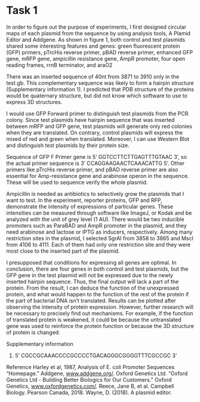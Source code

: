 # Task 1

In order to figure out the purpose of experiments, I first designed circular maps of each plasmid from the sequence by using analysis tools, A Plamid Editor and Addgene. As shown in figure 1, both control and test plasmids shared some interesting features and genes: green fluorescent protein (GFP) primers, pTrcHis reverse primer, pBAD reverse primer, enhanced GFP gene, mRFP gene, ampicillin resistance gene, AmpR promoter, four open reading frames, rrnB terminator, and araO2

There was an inserted sequence of 40nt from 3871 to 3910 only in the test.gb. This complementary sequence was likely to form a hairpin structure (Supplementary information 1). I predicted that PDB structure of the proteins would be quaternary structure, but did not know which software to use to express 3D structures.

I would use GFP Forward primer to distinguish test plasmids from the PCR colony. Since test plasmids have hairpin sequence that was inserted between mRFP and GFP gene, test plasmids will generate only red colonies when they are translated. On contrary, control plasmids will express the mixed of red and green when translated. Moreover, I can use Western Blot and distinguish test plasmids by their protein size.
  
Sequence of GFP F Primer gene is 5’ GGTCCTTCTTGAGTTTGTAAC 3’, so the actual primer sequence is 3’ CCAGGAAGAACTCAAACATTG 5’. Other primers like pTrcHis reverse primer, and pBAD reverse primer are also essential for Amp-resistance gene and arabinose operon in the sequence. These will be used to sequence verify the whole plasmid.

Ampicillin is needed as antibiotics to selectively grow the plasmids that I want to test. In the experiment, reporter proteins, GFP and RFP, demonstrate the intensity of expressions of particular genes. These intensities can be measured through software like ImageJ, or Kodak and be analyzed with the unit of grey level (1 AU). There would be two inducible promoters such as ParaBAD and AmpR promoter in the plasmid, and they need arabinose and lactose or IPTG as inducers, respectively. Among many restriction sites in the plasmid, I selected SgrAI from 3858 to 3865 and MscI from 4106 to 4111. Each of them had only one restriction site and they were most close to the inserted part of the plasmid.

I presupposed that conditions for expressing all genes are optimal. In conclusion, there are four genes in both control and test plasmids, but the GFP gene in the test plasmid will not be expressed due to the newly inserted hairpin sequence. Thus, the final output will lack a part of the protein. From the result, I can deduce the function of the unexpressed protein, and what would happen to the function of the rest of the protein if the part of bacterial DNA isn’t translated. Results can be plotted after observing the intensity of protein expression. However, further research will be necessary to precisely find out mechanisms. For example, if the function of translated protein is weakened, it could be because the untranslated gene was used to reinforce the protein function or because the 3D structure of protein is changed.

Supplementary information
1) 5’ CGCCGCAAACCCCGCCCCTGACAGGGCGGGGTTTCGCCGC 3’

Reference
Harley et al, 1987, Analysis of E. coli Promoter Sequences
“Homepage.” Addgene, www.addgene.org/.
Oxford Genetics Ltd. “Oxford Genetics Ltd - Building Better Biologics for Our Customers.” Oxford Genetics, www.oxfordgenetics.com/.
Reece, Jane B, et al. Campbell Biology. Pearson Canada, 2018.
Wayne, D. (2018). A plasmid editor.
